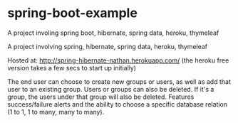 # spring-boot-example

A project involing spring boot, hibernate, spring data, heroku, thymeleaf

A project involving spring, hibernate, spring data, heroku, thymeleaf

Hosted at: http://spring-hibernate-nathan.herokuapp.com/ (the heroku free version takes a few secs to start up initially)

The end user can choose to create new groups or users, as well as add that user to an existing group. Users or groups can also be deleted. If it's a group, the users under that group will also be deleted. Features success/failure alerts and the ability to choose a specific database relation (1 to 1, 1 to many, many to many).

